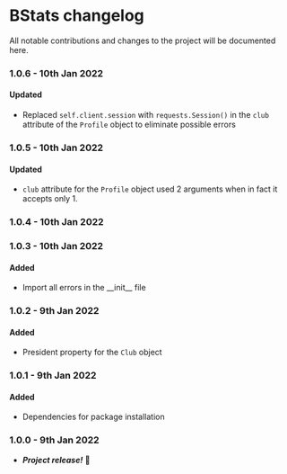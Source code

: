# BStats changelog
All notable contributions and changes to the project will be documented here.

### 1.0.6 - 10th Jan 2022
#### Updated
- Replaced `self.client.session` with `requests.Session()` in the `club` attribute of the `Profile` object to eliminate possible errors

### 1.0.5 - 10th Jan 2022
#### Updated
- `club` attribute for the `Profile` object used 2 arguments when in fact it accepts only 1.

### 1.0.4 - 10th Jan 2022


### 1.0.3 - 10th Jan 2022
#### Added
- Import all errors in the \_\_init__ file

### 1.0.2 - 9th Jan 2022
#### Added
- President property for the `Club` object

### 1.0.1 - 9th Jan 2022
#### Added
- Dependencies for package installation

### 1.0.0 - 9th Jan 2022
- **_Project release!_** 🎉
